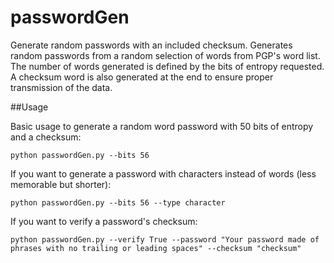 passwordGen
===========
Generate random passwords with an included checksum. Generates random passwords from a random selection of words from PGP's word list. The number of words generated is defined by the bits of entropy requested. A checksum word is also generated at the end to ensure proper transmission of the data. 

##Usage

Basic usage to generate a random word password with 50 bits of entropy and a checksum: 

```python passwordGen.py --bits 56```

If you want to generate a password with characters instead of words (less memorable but shorter): 

```python passwordGen.py --bits 56 --type character```

If you want to verify a password's checksum: 

```python passwordGen.py --verify True --password "Your password made of phrases with no trailing or leading spaces" --checksum "checksum"```
